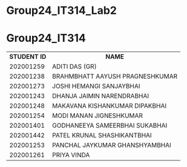 # Group24_IT314_Lab2

# Group24_IT314

<table style="width:100%">
  <tr>
    <td><b><div style="text-align:center">
STUDENT ID</DIV></b></td>
    <td><b><div style="text-align:center">
NAME</DIV></b></td>
  </tr>
  <tr>
    <td>202001259 </td>
    <td>ADITI DAS (GR)</td>
  </tr>
   <tr>
    <td>202001238 </td>
    <td>BRAHMBHATT AAYUSH PRAGNESHKUMAR</td>
  </tr> 
  <tr>
    <td>202001273 </td>
    <td>JOSHI HEMANGI SANJAYBHAI</td>
  </tr>
   <tr>
    <td>202001243 </td>
    <td>DHANJA JAIMIN NARENDRABHAI</td>
  </tr>
   <tr>
    <td>202001248 </td>
    <td>MAKAVANA KISHANKUMAR DIPAKBHAI</td>
  </tr>
   <tr>
    <td>202001254 </td>
    <td>MODI MANAN JIGNESHKUMAR</td>
  </tr>
   <tr>
    <td>202001401 </td>
    <td>GODHANEEYA SAMEERBHAI SUKABHAI</td>
  </tr>
   <tr>
    <td>202001442 </td>
    <td>PATEL KRUNAL SHASHIKANTBHAI</td>
  </tr>
   <tr>
    <td>202001253 </td>
    <td>PANCHAL JAYKUMAR GHANSHYAMBHAI</td>
  </tr>
  <tr>
    <td>202001261 </td>
    <td>PRIYA VINDA</td>
  </tr>
</table>


